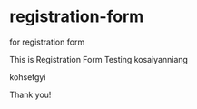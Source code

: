 # registration-form
for registration form

This is Registration Form Testing
kosaiyanniang



kohsetgyi
 

 Thank you!